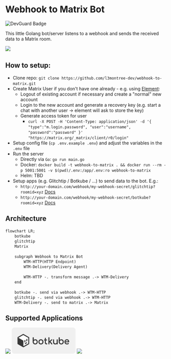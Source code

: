# Webhook to Matrix Bot

![DevGuard Badge](https://api.main.devguard.org/api/v1/badges/cvss/05bcc0c3-98fc-4d7a-a438-0d1e404f62c3)

This little Golang bot/server listens to a webhook and sends the received data to a Matrix room.

![](https://matrix.org/images/matrix-logo-white.svg)

## How to setup:

- Clone repo: `git clone https://github.com/l3montree-dev/webhook-to-matrix.git`
- Create Matrix User if you don't have one already - e.g. using [Element](https://element.io/):
  - Logout of existing account if necessary and create a "normal" new account
  - Login to the new account and generate a recovery key (e.g. start a chat with another user -> element will ask to store the key)
  - Generate access token for user
    - `curl -X POST -H 'Content-Type: application/json' -d '{ "type":"m.login.password", "user":"username", "password":"password" }' "https://matrix.org/_matrix/client/r0/login"`
- Setup config file (`cp .env.example .env`) and adjust the variables in the `.env` file
- Run the server
  - Directly via `Go`: `go run main.go`
  - Docker: `docker build -t webhook-to-matrix . && docker run --rm -p 5001:5001 -v $(pwd)/.env:/app/.env:ro webhook-to-matrix`
  - Helm: TBD
- Setup apps (e.g. Glitchtip / Botkube / ...) to send data to the bot. E.g.:
  - `http://your-domain.com/webhook/my-webhook-secret/glitchtip?roomid=xyz` [Docs](https://glitchtip.com/documentation/error-tracking#turn-on-alerts)
  - `http://your-domain.com/webhook/my-webhook-secret/botkube?roomid=xyz` [Docs](https://docs.botkube.io/installation/webhook/)

## Architecture 

```mermaid
flowchart LR;
    botkube
    glitchtip
    Matrix

    subgraph Webhook to Matrix Bot
        WTM-HTTP(HTTP Endpoint)
        WTM-Delivery(Delivery Agent)

        WTM-HTTP -. transform message .-> WTM-Delivery
    end

    botkube -. send via webhook .-> WTM-HTTP
    glitchtip -. send via webhook .-> WTM-HTTP
    WTM-Delivery -. send to matrix .-> Matrix
```

## Supported Applications

<a href="https://glitchtip.com/"><img src="https://glitchtip.com/assets/logo-again.svg" width="200px"></a>
<a href="https://botkube.io/"><img src="https://github.com/kubeshop/botkube/raw/main/docs/assets/botkube-title.png" width="200px"></a>
<a href="https://matrix.org/"><img src="https://matrix.org/images/matrix-logo.svg" width="200px"></a>

